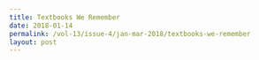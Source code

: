 ```yaml
---
title: Textbooks We Remember
date: 2018-01-14
permalink: /vol-13/issue-4/jan-mar-2018/textbooks-we-remember
layout: post
---
```

